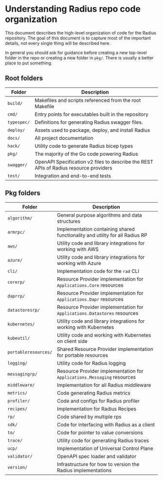# Understanding Radius repo code organization

This document describes the high-level organization of code for the Radius repository. The goal of this document is to capture most of the important details, not every single thing will be described here.

In general you should ask for guidance before creating a new top-level folder in the repo or creating a new folder in `pkg/`. There is usually a better place to put something.

## Root folders

| Folder     | Description                                                                           |
| ---------- | --------------------------------------------------------------------------------------|
| `build/`   | Makefiles and scripts referenced from the root Makefile                               |
| `cmd/`     | Entry points for executables built in the repository                                  |
| `typespec/`    | Definitions for generating Radius swagger files.                                      |
| `deploy/`  | Assets used to package, deploy, and install Radius                                    |
| `docs/`    | All project documentation                                                             |
| `hack/`    | Utility code to generate Radius bicep types                                           | 
| `pkg/`     | The majority of the Go code powering Radius                                           |
| `swagger/` | OpenAPI Specification v2 files to describe the REST APIs of Radius resource providers |
| `test/`    | Integration and end-to-end tests                                                      |


## Pkg folders

| Folder                 | Description                                                                             |
| ---------------------- | --------------------------------------------------------------------------------------- |
| `algorithm/`           | General purpose algorithms and data structures                                          |
| `armrpc/`              | Implementation containing shared functionality and utility for all Radius RP            |
| `aws/`                 | Utility code and library integrations for working with AWS                              |
| `azure/`               | Utility code and library integrations for working with Azure                            |
| `cli/`                 | Implementation code for the `rad` CLI                                                   |
| `corerp/`              | Resource Provider implementation for `Applications.Core` resources                      |
| `daprrp/`              | Resource Provider implementation for `Applications.Dapr` resources                      |
| `datastoresrp/`        | Resource Provider implementation for `Applications.Datastores` resources                |
| `kubernetes/`          | Utility code and library integrations for working with Kubernetes                       |
| `kubeutil/`            | Utility code and working with Kubernetes on client side                                 |
| `portableresources/`   | Shared Resource Provider implementation for portable resources                          |
| `logging/`             | Utility code for Radius logging                                                         |
| `messagingrp/`         | Resource Provider implementation for `Applications.Messaging` resources                 |
| `middleware/`          | Implementation for all Radius middleware                                                |
| `metrics/`             | Code generating Radius metrics                                                          |
| `profiler/`            | Code and configs for Radius profiler                                                    |
| `recipes/`             | Implementation for Radius Recipes                                                       |
| `rp/`                  | Code shared by multiple rps                                                             |
| `sdk/`                 | Code for interfacing with Radius as a client                                            |
| `to/`                  | Code for pointer to value conversions                                                   |
| `trace/`               | Utility code for generating Radius traces                                               |
| `ucp/`                 | Implementation of Universal Control Plane                                               |
| `validator/`           | OpenAPI spec loader and validator                                                       |
| `version/`             | Infrastructure for how to version the Radius implementations                            |